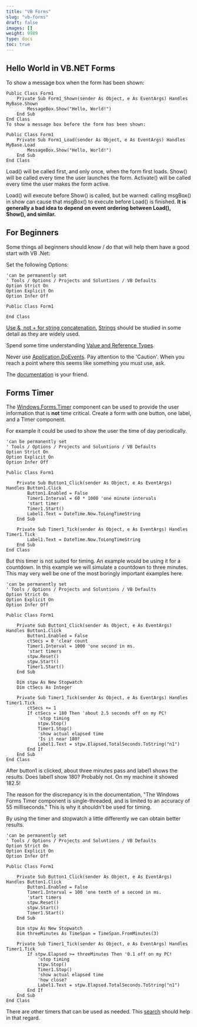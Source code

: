 ```yaml
---
title: "VB Forms"
slug: "vb-forms"
draft: false
images: []
weight: 9989
type: docs
toc: true
---
```


## Hello World in VB.NET Forms
To show a message box when the form has been shown:

    Public Class Form1
        Private Sub Form1_Shown(sender As Object, e As EventArgs) Handles MyBase.Shown
            MessageBox.Show("Hello, World!")
        End Sub
    End Class
    To show a message box before the form has been shown:
    
    Public Class Form1
        Private Sub Form1_Load(sender As Object, e As EventArgs) Handles MyBase.Load
            MessageBox.Show("Hello, World!")
        End Sub
    End Class

Load() will be called first, and only once, when the form first loads. Show() will be called every time the user launches the form. Activate() will be called every time the user makes the form active.

Load() will execute before Show() is called, but be warned: calling msgBox() in show can cause that msgBox() to execute before Load() is finished. **It is generally a bad idea to depend on event ordering between Load(), Show(), and similar.**

## For Beginners
Some things all beginners should know / do that will help them have a good start with VB .Net:

Set the following Options:

    'can be permanently set
    ' Tools / Options / Projects and Soluntions / VB Defaults
    Option Strict On
    Option Explicit On
    Option Infer Off
    
    Public Class Form1
    
    End Class

[Use &, not + for string concatenation.][1]  [Strings][2] should be studied in some detail as they are widely used.

Spend some time understanding [Value and Reference Types][3].

Never use [Application.DoEvents][4].  Pay attention to the 'Caution'.  When you reach a point where this seems like something you must use, ask.

The [documentation][5] is your friend.


  [1]: https://msdn.microsoft.com/en-us/library/te2585xw.aspx?f=255&MSPPError=-2147217396
  [2]: https://msdn.microsoft.com/en-us/library/system.string(v=vs.110).aspx
  [3]: https://msdn.microsoft.com/en-us/library/t63sy5hs.aspx
  [4]: https://msdn.microsoft.com/en-us/library/system.windows.forms.application.doevents%28v=vs.110%29.aspx?f=255&MSPPError=-2147217396
  [5]: https://social.msdn.microsoft.com/Search/en-US?query=vb%20.net&emptyWatermark=true&searchButtonTooltip=Search%20MSDN&ac=2

## Forms Timer
The [Windows.Forms.Timer][1] component can be used to provide the user information that is **not** time critical.  Create a form with one button, one label, and a Timer component.  

For example it could be used to show the user the time of day periodically.  

    'can be permanently set
    ' Tools / Options / Projects and Soluntions / VB Defaults
    Option Strict On
    Option Explicit On
    Option Infer Off
    
    Public Class Form1
    
        Private Sub Button1_Click(sender As Object, e As EventArgs) Handles Button1.Click
            Button1.Enabled = False
            Timer1.Interval = 60 * 1000 'one minute intervals
            'start timer
            Timer1.Start()
            Label1.Text = DateTime.Now.ToLongTimeString
        End Sub
    
        Private Sub Timer1_Tick(sender As Object, e As EventArgs) Handles Timer1.Tick
            Label1.Text = DateTime.Now.ToLongTimeString
        End Sub
    End Class

But this timer is not suited for timing.  An example would be using it for a countdown.  In this example we will simulate a countdown to three minutes.  This may very well be one of the most boringly important examples here.

    'can be permanently set
    ' Tools / Options / Projects and Soluntions / VB Defaults
    Option Strict On
    Option Explicit On
    Option Infer Off
    
    Public Class Form1
    
        Private Sub Button1_Click(sender As Object, e As EventArgs) Handles Button1.Click
            Button1.Enabled = False
            ctSecs = 0 'clear count
            Timer1.Interval = 1000 'one second in ms.
            'start timers
            stpw.Reset()
            stpw.Start()
            Timer1.Start()
        End Sub
    
        Dim stpw As New Stopwatch
        Dim ctSecs As Integer
    
        Private Sub Timer1_Tick(sender As Object, e As EventArgs) Handles Timer1.Tick
            ctSecs += 1
            If ctSecs = 180 Then 'about 2.5 seconds off on my PC!
                'stop timing
                stpw.Stop()
                Timer1.Stop()
                'show actual elapsed time
                'Is it near 180?
                Label1.Text = stpw.Elapsed.TotalSeconds.ToString("n1")
            End If
        End Sub
    End Class

After button1 is clicked, about three minutes pass and label1 shows the results.  Does label1 show 180?  Probably not.  On my machine it showed 182.5!

The reason for the discrepancy is in the documentation, "The Windows Forms Timer component is single-threaded, and is limited to an accuracy of 55 milliseconds."  This is why it shouldn't be used for timing.

By using the timer and stopwatch a little differently we can obtain better results.  

    'can be permanently set
    ' Tools / Options / Projects and Soluntions / VB Defaults
    Option Strict On
    Option Explicit On
    Option Infer Off
    
    Public Class Form1
    
        Private Sub Button1_Click(sender As Object, e As EventArgs) Handles Button1.Click
            Button1.Enabled = False
            Timer1.Interval = 100 'one tenth of a second in ms.
            'start timers
            stpw.Reset()
            stpw.Start()
            Timer1.Start()
        End Sub
    
        Dim stpw As New Stopwatch
        Dim threeMinutes As TimeSpan = TimeSpan.FromMinutes(3)
    
        Private Sub Timer1_Tick(sender As Object, e As EventArgs) Handles Timer1.Tick
            If stpw.Elapsed >= threeMinutes Then '0.1 off on my PC!
                'stop timing
                stpw.Stop()
                Timer1.Stop()
                'show actual elapsed time
                'how close?
                Label1.Text = stpw.Elapsed.TotalSeconds.ToString("n1")
            End If
        End Sub
    End Class

There are other timers that can be used as needed.  This [search][2] should help in that regard.


  [1]: https://msdn.microsoft.com/en-us/library/system.windows.forms.timer(v=vs.110).aspx
  [2]: https://social.msdn.microsoft.com/Search/en-US?query=vb%20.net%20windows%20timers&emptyWatermark=true&searchButtonTooltip=Search%20MSDN&ac=5#refinementChanges=117&pageNumber=1&showMore=false

